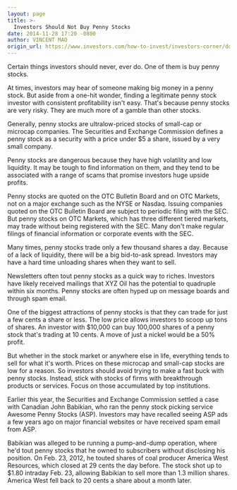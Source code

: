 ```yaml
---
layout: page
title: >-
  Investors Should Not Buy Penny Stocks
date: 2014-11-28 17:20 -0800
author: VINCENT MAO
origin_url: https://www.investors.com/how-to-invest/investors-corner/do-not-buy-penny-stocks
---
```





Certain things investors should never, ever do. One of them is buy penny stocks.

  

At times, investors may hear of someone making big money in a penny stock. But aside from a one-hit wonder, finding a legitimate penny stock investor with consistent profitability isn't easy. That's because penny stocks are very risky. They are much more of a gamble than other stocks.

  

Generally, penny stocks are ultralow-priced stocks of small-cap or microcap companies. The Securities and Exchange Commission defines a penny stock as a security with a price under \$5 a share, issued by a very small company.

  

Penny stocks are dangerous because they have high volatility and low liquidity. It may be tough to find information on them, and they tend to be associated with a range of scams that promise investors huge upside profits.

  

Penny stocks are quoted on the OTC Bulletin Board and on OTC Markets, not on a major exchange such as the NYSE or Nasdaq. Issuing companies quoted on the OTC Bulletin Board are subject to periodic filing with the SEC. But penny stocks on OTC Markets, which has three different tiered markets, may trade without being registered with the SEC. Many don't make regular filings of financial information or corporate events with the SEC.

  

Many times, penny stocks trade only a few thousand shares a day. Because of a lack of liquidity, there will be a big bid-to-ask spread. Investors may have a hard time unloading shares when they want to sell.

  

Newsletters often tout penny stocks as a quick way to riches. Investors have likely received mailings that XYZ Oil has the potential to quadruple within six months. Penny stocks are often hyped up on message boards and through spam email.

  

One of the biggest attractions of penny stocks is that they can trade for just a few cents a share or less. The low price allows investors to scoop up tons of shares. An investor with \$10,000 can buy 100,000 shares of a penny stock that's trading at 10 cents. A move of just a nickel would be a 50% profit.

  

But whether in the stock market or anywhere else in life, everything tends to sell for what it's worth. Prices on these microcap and small-cap stocks are low for a reason. So investors should avoid trying to make a fast buck with penny stocks. Instead, stick with stocks of firms with breakthrough products or services. Focus on those accumulated by top institutions.

  

Earlier this year, the Securities and Exchange Commission settled a case with Canadian John Babikian, who ran the penny stock picking service Awesome Penny Stocks (ASP). Investors may have recalled seeing ASP ads a few years ago on major financial websites or have received spam email from ASP.

  

Babikian was alleged to be running a pump-and-dump operation, where he'd tout penny stocks that he owned to subscribers without disclosing his position. On Feb. 23, 2012, he touted shares of coal producer America West Resources, which closed at 29 cents the day before. The stock shot up to \$1.80 intraday Feb. 23, allowing Babikian to sell more than 1.3 million shares. America West fell back to 20 cents a share about a month later.




